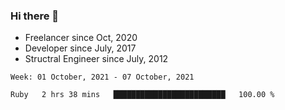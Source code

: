 ### Hi there 👋

- Freelancer since Oct, 2020
- Developer since July, 2017
- Structral Engineer since July, 2012

<!--START_SECTION:waka-->
```text
Week: 01 October, 2021 - 07 October, 2021

Ruby   2 hrs 38 mins   █████████████████████████   100.00 % 
```
<!--END_SECTION:waka-->
